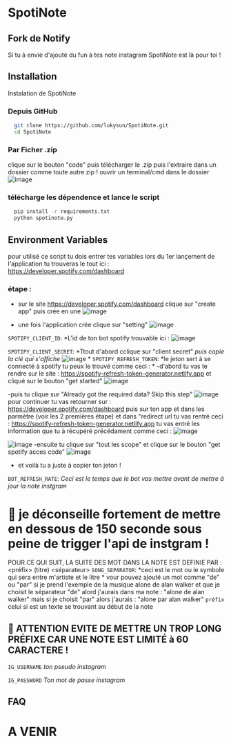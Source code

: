 
# SpotiNote 
## Fork de Notify

Si tu à envie d'ajouté du fun à tes note instagram SpotiNote est là pour toi ! 

## Installation

Instalation de SpotiNote
### Depuis GitHub
```bash
  git clone https://github.com/lukysun/SpotiNote.git
  cd SpotiNote
```
### Par Ficher .zip
clique sur le bouton "code" puis télécharger le .zip
puis l'extraire dans un dossier comme toute autre zip !
ouvrir un terminal/cmd dans le dossier
![image](https://github.com/lukysun/SpotiNote/assets/90115054/619cb0cf-0013-4bf8-ad12-bda0949fdc37)

### télécharge les dépendence et lance le script

```bash
  pip install -r requirements.txt
  python spotinote.py
```
    
## Environment Variables

pour utilisé ce script tu dois entrer tes variables lors du 1er lançement de l'application tu trouveras le tout ici : https://developer.spotify.com/dashboard 

### étape : 
- sur le site https://developer.spotify.com/dashboard clique sur "create app" puis crée en une
![image](https://github.com/lukysun/SpotiNote/assets/90115054/7542d4c0-913c-44a0-a867-57e7f3b9ec79)

- une fois l'application crée clique sur "setting"
![image](https://github.com/lukysun/SpotiNote/assets/90115054/ea72806a-5127-4e1d-8340-441309099f23)

`SPOTIPY_CLIENT_ID`:
*L'id de ton bot spotify trouvable ici : 
![image](https://github.com/lukysun/SpotiNote/assets/90115054/d154a6a5-525f-48ce-a10b-096f5f5b8b09)


`SPOTIPY_CLIENT_SECRET`:
*Ttout d'abord cclique sur "client secret" *puis copie la clé qui s'affiche*
![image](https://github.com/lukysun/SpotiNote/assets/90115054/8ad50c98-3877-47ac-af3e-788c1076a724)
*
`SPOTIPY_REFRESH_TOKEN`:
*le jeton sert à se connecté à spotify tu peux le trouvé comme ceci : *
-d'abord tu vas te rendre sur le site : https://spotify-refresh-token-generator.netlify.app et cliqué sur le bouton "get started"
![image](https://github.com/lukysun/SpotiNote/assets/90115054/4b9b4962-dafe-4a7b-82f6-14cdfe44ec16)

-puis tu clique sur "Already got the required data? Skip this step"
![image](https://github.com/lukysun/SpotiNote/assets/90115054/9a057e9e-472d-4253-94b9-0118e08e2b9b)
pour continuer tu vas retourner sur : https://developer.spotify.com/dashboard puis sur ton app et dans les parmètre (voir les 2 premières étape)
et dans "redirect url tu vas rentré ceci : https://spotify-refresh-token-generator.netlify.app
tu vas entré les information que tu à récupéré précédament comme ceci : 
![image](https://github.com/lukysun/SpotiNote/assets/90115054/6600d937-a557-4b21-90c7-1a32b3bc8dde)

![image](https://github.com/lukysun/SpotiNote/assets/90115054/de9ff05f-3574-43fc-a1aa-a711179f8204)
-ensuite tu clique sur "tout les scope" et clique sur le bouton "get spotify acces code"
![image](https://github.com/lukysun/SpotiNote/assets/90115054/290966e2-fae8-4716-a009-9c15401c46e3)
- et voilà tu a juste à copier ton jeton ! 

`BOT_REFRESH_RATE`:
*Ceci est le temps que le bot vas mettre avant de mettre à jour la note instgram*  
# 🛑 je déconseille fortement de mettre en dessous de 150 seconde sous peine de trigger l'api de instgram !

POUR CE QUI SUIT, LA SUITE DES MOT DANS LA NOTE EST DEFINIE PAR : 
<préfix> (titre) <séparateur> <artiste>
`SONG_SEPARATOR`:
*ceci est le mot ou le symbole qui sera entre m'artiste et le litre *
vour pouvez ajouté un mot comme "de" ou "par" si je prend l'exemple de la musique alone de alan walker et que je choisit le séparateur "de" alord j'aurais dans ma note :
"alone de alan walker"
mais si je choisit "par" alors j'aurais : 
"alone par alan walker"
`préfix`
celui si est un texte se trouvant au début de la note 
## 🚫 ATTENTION EVITE DE METTRE UN TROP LONG PRÉFIXE CAR UNE NOTE EST LIMITÉ à 60 CARACTERE !
`IG_USERNAME`
*ton pseudo instagram*

`IG_PASSWORD`
*Ton mot de passe instagram*



## FAQ

# A VENIR
